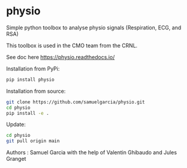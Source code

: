 # physio

Simple python toolbox to analyse physio signals (Respiration, ECG, and RSA)

This toolbox is used in the CMO team from the CRNL.

See doc here https://physio.readthedocs.io/


Installation from PyPi:

```bash
pip install physio
```


Installation from source:

```bash
git clone https://github.com/samuelgarcia/physio.git
cd physio
pip install -e .
```

Update:
```bash
cd physio
git pull origin main
```

Authors : Samuel Garcia with the help of Valentin Ghibaudo and Jules Granget
